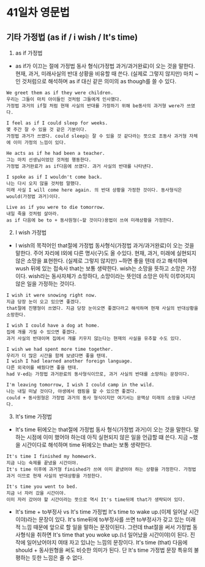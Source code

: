 # 41일차 영문법

## 기타 가정법 (as if / i wish / It's time)

1. as if 가정법

-   as if가 이끄는 절에 가정법 동사 형식(가정법 과거/과거완료)이 오는 것을 말한다.
    현재, 과거, 미래사실의 반대 상황을 비유할 때 쓴다.
    (실제로 그렇지 않지만) 마치 ~인 것처럼으로 해석하며 as if 대신 같은 의미의 as though를 쓸 수 있다.

```
We greet them as if they were children.
우리는 그들이 마치 아이들인 것처럼 그들에게 인사했다.
가정법 과거의 if절 처럼 현재 사실의 반대를 가정하기 위해 be동사의 과거형 were가 쓰였다.

I feel as if I could sleep for weeks.
몇 주간 잘 수 있을 것 같은 기분이다.
가정법 과거가 쓰였다. could sleep는 잘 수 있을 것 같다라는 뜻으로 조동사 과거형 자체에 이미 가정의 느낌이 있다.

He acts as if he had been a teacher.
그는 마치 선생님이었던 것처럼 행동한다.
가정법 과거완료가 as if다음에 쓰였다. 과거 사실의 반대를 나타낸다.

I spoke as if I wouldn't come back.
나는 다시 오지 않을 것처럼 말했다.
미래 사실 I will come here again. 의 반대 상황을 가정한 것이다. 동사형식은 would(가정법 과거)이다.

Live as if you were to die tomorrow.
내일 죽을 것처럼 살아라.
as if 다음에 be to + 동사원형(~할 것이다)용법이 쓰여 미래상황을 가정한다.
```

2. I wish 가정법

-   I wish의 목적어인 that절에 가정법 동사형식(가정법 과거/과거완료)이 오는 것을 말한다. 주어 자리에 I외에 다른 명사(구)도 올 수있다.
    현재, 과거, 미래에 실현되지 않은 소망을 표현한다.
    (실제로 그렇지 않지만) ~하면 좋을 텐데 라고 해석하며 wush 뒤에 있는 접속사 that는 보통 생략한다.
    wish는 소망을 뜻하고 소망은 가정이다. wish라는 동사자체가 소망하다, 소망이라는 뜻인데 소망은 아직 이루어지지않은 일을 가정하는 것이다.

```
I wish it were snowing right now.
지금 당장 눈이 오고 있으면 좋겠다.
that절에 진행형이 쓰였다. 지금 당장 눈이오면 좋겠다라고 해석하며 현재 사실의 반대상황을 소망한다.

I wish I could have a dog at home.
집에 개를 가질 수 있으면 좋겠다.
과거 사실의 반대이며 집에서 개를 키우지 않는다는 현재의 사실을 유추할 수도 있다.

I wish we had spent more time together.
우리가 더 많은 시간을 함께 보냈다면 좋을 텐데.
I wish I had learned another foreign language.
다른 외국어를 배웠다면 좋을 텐데.
had V-ed는 가정법 과거완료의 동사형식이므로, 과거 사실의 반대를 소망하는 문장이다.

I'm leaving tomorrow, I wish I could camp in the wild.
나는 내일 떠날 것이다, 야생에서 캠핑을 할 수 있으면 좋겠다.
could + 동사원형은 가정법 과거의 동사 형식이지만 여기서는 문맥상 미래의 소망을 나타낸다.
```

3. It's time 가정법

-   It's time 뒤에오는 that절에 가정법 동사 형식(가정법 과거)이 오는 것을 말한다.
    말하는 시점에 이미 했어야 하는데 아직 실현되지 않은 일을 언급할 떄 쓴다.
    지금 ~했을 시간이다로 해석하며 time 뒤에오는 that는 보통 생략한다.

```
It's time I finished my homework.
지금 나는 숙제를 끝냈을 시간이야.
It's time 이후에 과거형 finished가 쓰여 이미 끝냈어야 하는 상황을 가정한다. 가정법 과거 이므로 현재 사실의 반대상황을 가정한다.

It's time you went to bed.
지금 너 자러 갔을 시간이야.
이미 자러 갔어야 할 시간이라는 뜻으로 역시 It's time뒤에 that가 생략되어 있다.
```

-   It's time + to부정사 vs It's time 가정법
    It's time to wake up.(이제 일어날 시간이야)라는 문장이 있다.
    It's time뒤에 to부정사를 쓰면 to부정사가 갖고 있는 미래적 느낌 때문에 앞으로 할 일을 말하는 문장이된다.
    그런데 that절을 써서 가정법 동사형식을 취하면 It's time that you woke up.(너 일어났을 시간이야)이 된다.
    진작에 일어났어야지 여태 자고 있냐는 느낌의 문장이다. It's time (that) 다음에 should + 동사원형을 써도 비슷한 의미가 된다.
    단 It's time 가정법 문장 특유의 불평하는 듯한 느낌은 줄 수 없다.
